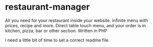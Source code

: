 # restaurant-manager
All you need for your restaurant inside your website. infinite menu with prices, recipe and more. Direct table touch menu, and your order is in kitchen, pizza, bar or other section. Written in PHP

i need a little bit of time to set a correct readme file. 
